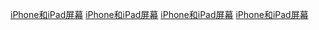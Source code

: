 [iPhone和iPad屏幕](http://uter.top/2019_11_06_apple_display.html)
[iPhone和iPad屏幕](http://uter.top/2019_11_06_apple_display.html)
[iPhone和iPad屏幕](http://uter.top/2019_11_06_apple_display.html)
[iPhone和iPad屏幕](http://uter.top/2019_11_06_apple_display.html)
